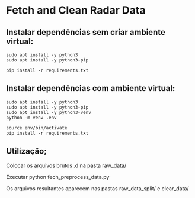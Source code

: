 # Fetch and Clean Radar Data

## Instalar dependências sem criar ambiente virtual:

~~~
sudo apt install -y python3
sudo apt install -y python3-pip

pip install -r requirements.txt
~~~

## Instalar dependências com ambiente virtual:

~~~
sudo apt install -y python3
sudo apt install -y python3-pip
sudo apt install -y python3-venv
python -m venv .env

source env/bin/activate
pip install -r requirements.txt
~~~

## Utilização;

Colocar os arquivos brutos .d na pasta raw_data/

Executar python fech_preprocess_data.py

Os arquivos resultantes aparecem nas pastas raw_data_split/ e clear_data/